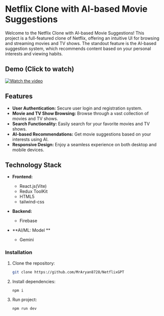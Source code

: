 # Netflix Clone with AI-based Movie Suggestions

Welcome to the Netflix Clone with AI-based Movie Suggestions! This project is a full-featured clone of Netflix, offering an intuitive UI for browsing and streaming movies and TV shows. The standout feature is the AI-based suggestion system, which recommends content based on your personal interests and viewing habits.

## Demo (Click to watch)
  [![Watch the video](https://img.youtube.com/vi/mR-BC553cEs/maxresdefault.jpg)](https://youtu.be/mR-BC553cEs)

## Features

- **User Authentication:** Secure user login and registration system.
- **Movie and TV Show Browsing:** Browse through a vast collection of movies and TV shows.
- **Search Functionality:** Easily search for your favorite movies and TV shows.
- **AI-based Recommendations:** Get movie suggestions based on your interests using AI.
- **Responsive Design:** Enjoy a seamless experience on both desktop and mobile devices.

## Technology Stack

- **Frontend:**
  - React.js(Vite)
  - Redux ToolKit
  - HTML5
  - tailwind-css

- **Backend:**
  - Firebase

- **AI/ML: Model **
  - Gemini

### Installation

1. Clone the repository:
   ```bash
   git clone https://github.com/MrAryan8728/NetflixGPT
2. Install dependencies:
   ```bash
   npm i 
3. Run project:
   ```bash
   npm run dev 
